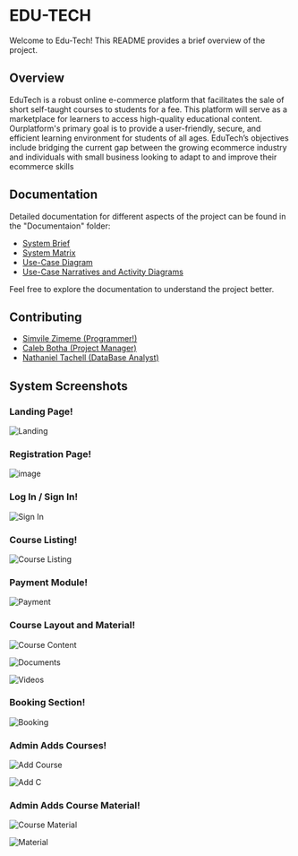 # EDU-TECH

Welcome to Edu-Tech! This README provides a brief overview of the project.

## Overview

EduTech is a robust online e-commerce platform that facilitates the sale of short self-taught courses to students for a fee. This platform will serve as a marketplace for learners to access high-quality educational content. Ourplatform's primary goal is to provide a user-friendly, secure, and efficient learning environment for students of all ages. EduTech’s objectives include bridging the current gap between the growing ecommerce industry and individuals with small business looking to adapt to and improve their ecommerce skills

## Documentation

Detailed documentation for different aspects of the project can be found in the "Documentaion" folder:

- [System Brief](Documentation/System_Brief.md)
- [System Matrix](Documentation/System_Matrix.md)
- [Use-Case Diagram](Documentation/Use-Case_Diagram.md)
- [Use-Case Narratives and Activity Diagrams](Documentation/Use-Case_Narratives_and_Activity_Diagrams.md)

Feel free to explore the documentation to understand the project better.


## Contributing

- [Simvile Zimeme (Programmer!)](https://github.com/Simvile)
- [Caleb Botha (Project Manager)](https://github.com/CalebBotha)
- [Nathaniel Tachell (DataBase Analyst)](https://github.com/MrTatchell)

## System Screenshots

### Landing Page!

![Landing](https://github.com/Simvile/EduTech/assets/115091699/1a79338d-a910-4f71-acaa-fcb56f486c89)

### Registration Page!

![image](https://github.com/Simvile/EduTech/assets/115091699/b41b0763-61bc-4a61-ac2d-2eb9720d7e4b)

### Log In / Sign In!

![Sign In](https://github.com/Simvile/EduTech/assets/115091699/952793f6-e080-472a-86e0-da146ed9d3ab)

### Course Listing!

![Course Listing](https://github.com/Simvile/EduTech/assets/115091699/cc1f5713-09a6-445f-a8ff-f89fa756a981)

### Payment Module!

![Payment](https://github.com/Simvile/EduTech/assets/115091699/d4d17ab7-4afe-4600-a9c5-817280bbbe19)

### Course Layout and Material!

![Course Content](https://github.com/Simvile/EduTech/assets/115091699/75f4a7c8-e5c8-4637-8564-e801f972eb11)

![Documents](https://github.com/Simvile/EduTech/assets/115091699/8b33d5a7-a731-401f-be28-79b9d18f969b)

![Videos](https://github.com/Simvile/EduTech/assets/115091699/40e9d429-4183-48a0-a65f-8ead5d0921ba)

### Booking Section!

![Booking](https://github.com/Simvile/EduTech/assets/115091699/f0c9c2ea-8e83-47c1-85ce-00742e068127)

### Admin Adds Courses!

![Add Course](https://github.com/Simvile/EduTech/assets/115091699/bfecee3b-60b8-436b-8de5-2c4c8dffbfde)

![Add C](https://github.com/Simvile/EduTech/assets/115091699/8379d8bb-eb97-4f60-add7-6d50b0a84be7)

### Admin Adds Course Material!

![Course Material](https://github.com/Simvile/EduTech/assets/115091699/b1ebc46e-adc5-4d48-a3f0-26b800ef8731)

![Material](https://github.com/Simvile/EduTech/assets/115091699/4b40d604-f521-45c1-9846-0114b0fedd5d)

# 










